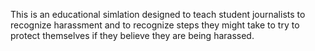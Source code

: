 This is an educational simlation designed to teach student journalists to recognize harassment and to recognize steps they might take to try to protect themselves if they believe they are being harassed.
